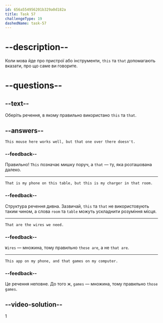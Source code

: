 ```yaml
---
id: 656a554956201b329a0d182a
title: Task 57
challengeType: 19
dashedName: task-57
---
```


# --description--

Коли мова йде про пристрої або інструменти, `this` та `that` допомагають вказати, про що саме ви говорите.

# --questions--

## --text--

Оберіть речення, в якому правильно використано `this` та `that`.

## --answers--

`This mouse here works well, but that one over there doesn't.`

### --feedback--

Правильно! `This` позначає мишку поруч, а `that` — ту, яка розташована далеко.

---

`That is my phone on this table, but this is my charger in that room.`

### --feedback--

Структура речення дивна. Зазвичай, `this` та `that` не використовують таким чином, а слова `room` та `table` можуть ускладнити розуміння місця.

---

`That are the wires we need.`

### --feedback--

`Wires` — множина, тому правильно `these are`, а не `that are`.

---

`This app on my phone, and that games on my computer.`

### --feedback--

Це речення неповне. До того ж, `games` — множина, тому правильно `those games`.

## --video-solution--

1
